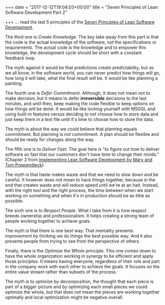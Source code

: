 +++
date = "2017-12-12T19:04:03+00:00"
title = "Seven Principles of Lean Software Development Part 2"

+++
... read the last 5 principles of the [Seven Principles of Lean Software Development](https://en.wikipedia.org/wiki/Lean_software_development#Lean_principles). 

The third one is _Create Knowledge_. The key take away from this part is that the code is the actual knowledge of the software, not the specifications or requirements. The actual code is the knowledge and to empower this knowledge, the development cycle should be short with a constant feedback loop.

The myth against it would be that predictions create predictability, but as we all know, in the software world, you can never predict how things will go, how long it will take, what the final result will be. It would be like planning a painting.

The fourth one is _Defer Commitment_. Although, it does not mean not to make decision, but it means to defer **irreversible** decisions to the last minutes, and until then, keep making the code flexible to keep options on how things will be done. It would be like locking yourself with MSSQL and using built-in features versus deciding to not choose how to store data and just keep them in a text file until it's time to choose how to store the data.

The myth is about the way we could believe that planning equals commitment. But planning is not commitment. A plan should be flexible and should be ready for changes along the way.

The fifth one is to _Deliver Fast_. The goal here is "to figure out how to deliver software so fast that our customers don't have time to change their minds." (Chapter 2 from [Implementing Lean Software Development by Mary and Tom Poppendieck](https://www.amazon.com/Implementing-Lean-Software-Development-Concept/dp/0321437381/ref=as_sl_pc_tf_til?tag=grochat-20&linkCode=w00&linkId=0a598f7b012d12fbd4875ae0a21b88dd&creativeASIN=0321437381)). 

The myth is that haste makes waste and that we need to slow down and be careful. It however does not mean to hack things together, because in the end that creates waste and will reduce speed until we're at an halt. Instead, with the right tool and the right process, the time between when we start working on something and when it's in production should be as little as possible.

The sixth one is to _Respect People_. What I take from it is how respect breeds ownership and professionalism. It helps creating a strong team of people working together to achieve goals.

The myth is that there is one best way. That mentality prevents improvement by thinking we do things the best possible way. And it also prevents people from trying to see from the perspective of others.

Finally, there is the _Optimize the Whole_ principle. This one comes down to have the whole organization working in synergy to be efficient and apply those principles. It means having everyone, regardless of their role and part in the company work with each other to achieve the goals. It focuses on the entire value stream rather than subsets of the process.

The myth is to optimize by decomposition, the thought that each piece is part of a bigger picture and by optimizing each small pieces we could optimize the whole, but that does not mean the pieces are working together optimally and local optimization might be negative overall.
